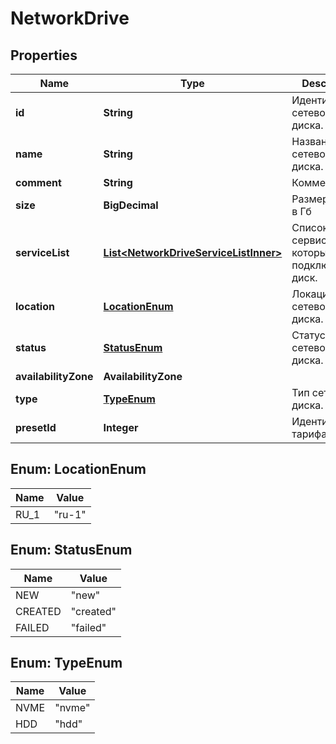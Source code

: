 

# NetworkDrive


## Properties

| Name | Type | Description | Notes |
|------------ | ------------- | ------------- | -------------|
|**id** | **String** | Идентификатор сетевого диска. |  |
|**name** | **String** | Название сетевого диска. |  |
|**comment** | **String** | Комментарий |  |
|**size** | **BigDecimal** | Размер диска в Гб |  |
|**serviceList** | [**List&lt;NetworkDriveServiceListInner&gt;**](NetworkDriveServiceListInner.md) | Список сервисов к которым подключен диск. |  |
|**location** | [**LocationEnum**](#LocationEnum) | Локация сетевого диска. |  |
|**status** | [**StatusEnum**](#StatusEnum) | Статус сетевого диска. |  |
|**availabilityZone** | **AvailabilityZone** |  |  |
|**type** | [**TypeEnum**](#TypeEnum) | Тип сетевого диска. |  |
|**presetId** | **Integer** | Идентификатор тарифа. |  |



## Enum: LocationEnum

| Name | Value |
|---- | -----|
| RU_1 | &quot;ru-1&quot; |



## Enum: StatusEnum

| Name | Value |
|---- | -----|
| NEW | &quot;new&quot; |
| CREATED | &quot;created&quot; |
| FAILED | &quot;failed&quot; |



## Enum: TypeEnum

| Name | Value |
|---- | -----|
| NVME | &quot;nvme&quot; |
| HDD | &quot;hdd&quot; |



